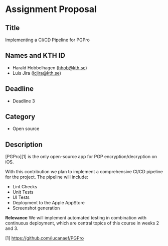 # Assignment Proposal

## Title
Implementing a CI/CD Pipeline for PGPro

## Names and KTH ID

  - Harald Hobbelhagen (hhob@kth.se)
  - Luis Jira (lcjira@kth.se)

## Deadline
- Deadline 3

## Category
- Open source

## Description
[PGPro][1] is the only open-source app for PGP encryption/decryption on iOS.

With this contribution we plan to implement a comprehensive CI/CD pipeline for the project.
The pipeline will include:
- Lint Checks
- Unit Tests
- UI Tests
- Deployment to the Apple AppStore
- Screenshot generation

**Relevance**
We will implement automated testing in combination with continuous deployment, which are central topics of this course in weeks 2 and 3.

[1] https://github.com/lucanaef/PGPro
